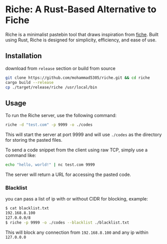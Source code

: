 # Riche: A Rust-Based Alternative to Fiche

Riche is a minimalist pastebin tool that draws inspiration from [fiche](https://github.com/solusipse/fiche). Built using Rust, Riche is designed for simplicity, efficiency, and ease of use.

## Installation
download from `release` section or build from source
```bash
git clone https://github.com/mohammad5305/riche.git && cd riche
cargo build --release
cp ./target/release/riche /usr/local/bin
```

## Usage
To run the Riche server, use the following command:
```bash
riche -d "test.com" -p 9999 -o ./codes
```

This will start the server at port 9999 and will use `./codes` as the directory for storing the pasted files.

To send a code snippet from the client using raw TCP, simply use a command like:
```bash
echo "hello, world!" | nc test.com 9999
```
The server will return a URL for accessing the pasted code.

### Blacklist 
you can pass a list of ip with or without CIDR for blocking, example:
```bash
$ cat blacklist.txt
192.168.8.100
127.0.0.0/8
$ riche -p 9999 -o ./codes --blacklist ./blacklist.txt
```
This will block any connection from `192.168.8.100` and any ip within `127.0.0.0`
